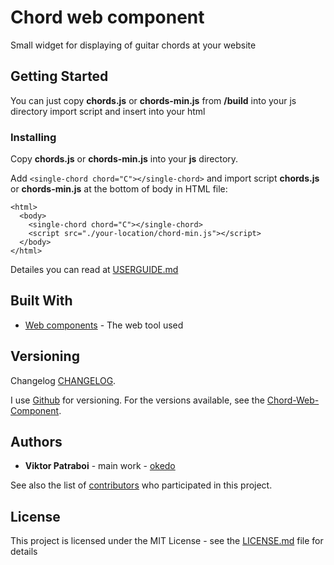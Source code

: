# Chord web component

Small widget for displaying of guitar chords at your website

## Getting Started

You can just copy **chords.js** or **chords-min.js** from **/build** into your js directory import script and insert **<single-chord chord="C"></single-chord>** into your html

### Installing

Copy **chords.js** or **chords-min.js** into your **js** directory.

Add ```<single-chord chord="C"></single-chord>``` and import script **chords.js** or **chords-min.js** at the bottom of body in HTML file:

```
<html>
  <body>
    <single-chord chord="C"></single-chord>
    <script src="./your-location/chord-min.js"></script>
  </body>
</html>
```

Detailes you can read at [USERGUIDE.md](USERGUIDE.md)

## Built With

- [Web components](https://developer.mozilla.org/en-US/docs/Web/Web_Components) - The web tool used

## Versioning

Changelog [CHANGELOG](CHANGELOG.md).

I use [Github](https://github.com/) for versioning. For the versions available, see the [Chord-Web-Component](https://github.com/okedo/chords-web-component).

## Authors

- **Viktor Patraboi** - main work - [okedo](https://github.com/okedo)

See also the list of [contributors](https://github.com/okedo/chords-web-component/graphs/contributors) who participated in this project.

## License

This project is licensed under the MIT License - see the [LICENSE.md](LICENSE.md) file for details
